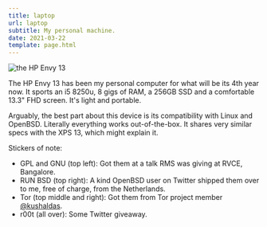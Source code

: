 ```yaml
---
title: laptop
url: laptop
subtitle: My personal machine.
date: 2021-03-22
template: page.html
---
```


![the HP Envy 13](https://x.icyphox.sh/iyvxg.jpg)

The HP Envy 13 has been my personal computer for what will be its 4th
year now. It sports an i5 8250u, 8 gigs of RAM, a 256GB SSD and a
comfortable 13.3" FHD screen. It's light and portable.

Arguably, the best part about this device is its compatibility with
Linux and OpenBSD. Literally everything works out-of-the-box. It shares
very similar specs with the XPS 13, which might explain it.

Stickers of note:

- GPL and GNU (top left): Got them at a talk RMS was giving at RVCE,
    Bangalore. 
- RUN BSD (top right): A kind OpenBSD user on Twitter shipped them over
    to me, free of charge, from the Netherlands. 
- Tor (top middle and right): Got them from Tor project member
    [@kushaldas](https://toots.dgplug.org/@kushal).
- r00t (all over): Some Twitter giveaway.
